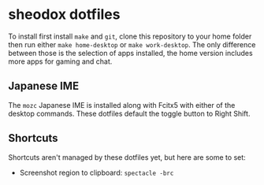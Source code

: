 # sheodox dotfiles

To install first install `make` and `git`, clone this repository to your home folder then run either `make home-desktop` or `make work-desktop`. The only difference between those is the selection of apps installed, the home version includes more apps for gaming and chat.

## Japanese IME

The `mozc` Japanese IME is installed along with Fcitx5 with either of the desktop commands. These dotfiles default the toggle button to Right Shift.

## Shortcuts

Shortcuts aren't managed by these dotfiles yet, but here are some to set:

* Screenshot region to clipboard: `spectacle -brc`
